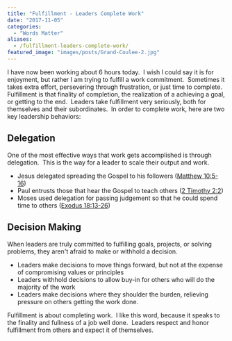 ```yaml
---
title: "Fulfillment - Leaders Complete Work"
date: "2017-11-05"
categories: 
  - "Words Matter"
aliases:
  - /fulfillment-leaders-complete-work/
featured_image: "images/posts/Grand-Coulee-2.jpg"
---
```


I have now been working about 6 hours today.  I wish I could say it is for enjoyment, but rather I am trying to fulfill a work commitment.  Sometimes it takes extra effort, persevering through frustration, or just time to complete.  Fulfillment is that finality of completion, the realization of a achieving a goal, or getting to the end.  Leaders take fulfillment very seriously, both for themselves and their subordinates.  In order to complete work, here are two key leadership behaviors:

## Delegation

One of the most effective ways that work gets accomplished is through delegation.  This is the way for a leader to scale their output and work.

- Jesus delegated spreading the Gospel to his followers ([Matthew 10:5-16](https://www.biblegateway.com/passage/?search=Matthew+10&version=ESV))
- Paul entrusts those that hear the Gospel to teach others ([2 Timothy 2:2](https://www.biblegateway.com/passage/?search=2+Timothy+2%3A2&version=ESV))
- Moses used delegation for passing judgement so that he could spend time to others ([Exodus 18:13-26](https://www.biblegateway.com/passage/?search=Exodus+18%3A13-26&version=ESV))

## Decision Making

When leaders are truly committed to fulfilling goals, projects, or solving problems, they aren't afraid to make or withhold a decision.

- Leaders make decisions to move things forward, but not at the expense of compromising values or principles
- Leaders withhold decisions to allow buy-in for others who will do the majority of the work
- Leaders make decisions where they shoulder the burden, relieving pressure on others getting the work done.

Fulfillment is about completing work.  I like this word, because it speaks to the finality and fullness of a job well done.  Leaders respect and honor fulfillment from others and expect it of themselves.
